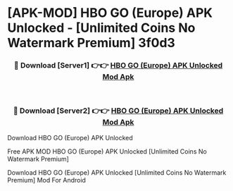 # [APK-MOD] HBO GO (Europe) APK Unlocked - [Unlimited Coins No Watermark Premium] 3f0d3



<div align="center">
<h3>🔴 Download [Server1] 👉👉 <a href="https://momento.my/?title=HBO_GO_(Europe)_APK_Unlocked">HBO GO (Europe) APK Unlocked Mod Apk</a></h3><br>

<h3>🔴 Download [Server2] 👉👉 <a href="https://momento.my/?title=HBO_GO_(Europe)_APK_Unlocked">HBO GO (Europe) APK Unlocked Mod Apk</a></h3>
</div>



Download HBO GO (Europe) APK Unlocked 

Free APK MOD HBO GO (Europe) APK Unlocked [Unlimited Coins No Watermark Premium]

Download HBO GO (Europe) APK Unlocked [Unlimited Coins No Watermark Premium] Mod For Android

